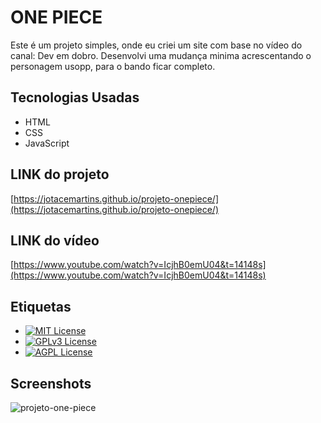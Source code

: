 # ONE PIECE

Este é um projeto simples, onde eu criei um site com base no vídeo do canal: Dev em dobro.
Desenvolvi uma mudança minima acrescentando o personagem usopp, para o bando ficar completo.

## Tecnologias Usadas
- HTML
- CSS
- JavaScript

## LINK do projeto
[https://jotacemartins.github.io/projeto-onepiece/](https://jotacemartins.github.io/projeto-onepiece/)

## LINK do vídeo
[https://www.youtube.com/watch?v=IcjhB0emU04&t=14148s](https://www.youtube.com/watch?v=IcjhB0emU04&t=14148s)

## Etiquetas

- [![MIT License](https://img.shields.io/badge/License-MIT-green.svg)](https://choosealicense.com/licenses/mit/)
- [![GPLv3 License](https://img.shields.io/badge/License-GPL%20v3-yellow.svg)](https://opensource.org/licenses/)
- [![AGPL License](https://img.shields.io/badge/license-AGPL-blue.svg)](http://www.gnu.org/licenses/agpl-3.0)

## Screenshots
![projeto-one-piece](https://github.com/Jotacemartins/projeto-onepiece/assets/144477471/095190f0-157a-47af-b80a-02ebc0b65105)
